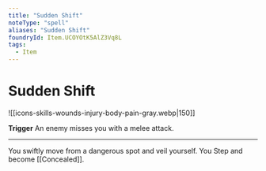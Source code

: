 ```yaml
---
title: "Sudden Shift"
noteType: "spell"
aliases: "Sudden Shift"
foundryId: Item.UCOYOtK5AlZ3Vq8L
tags:
  - Item
---
```


# Sudden Shift
![[icons-skills-wounds-injury-body-pain-gray.webp|150]]

**Trigger** An enemy misses you with a melee attack.

* * *

You swiftly move from a dangerous spot and veil yourself. You Step and become [[Concealed]].
